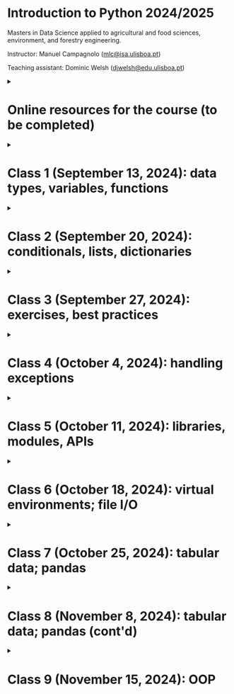 # Introduction to Python 2024/2025

Masters in Data Science applied to agricultural and food sciences, environment, and forestry engineering.

Instructor: Manuel Campagnolo (mlc@isa.ulisboa.pt)

Teaching assistant: Dominic Welsh (djwelsh@edu.ulisboa.pt)

<details markdown="block">
<summary> 
 
# Online resources for the course (to be completed)

</summary>
 
* **Required:** [CS50’s Introduction to Programming with Python](https://cs50.harvard.edu/python/2022): lectures (videos and notes), problems sets, shorts; The platform allows you to test your code at the [CS50 codespace](https://cs50.dev/) for the proposed problems (you need to have your own GitHub account to access the codespace).
* Python Programming course at [PP.fi](https://programming-23.mooc.fi/): same features as CS50 but to test your solutions to problems you are required to pass previous tests 
* [Learn Python](https://v2.scrimba.com/learn-python-c03): lectures (videos) and interactive examples and exercises 
* [Introduction to Python (VScode)](https://vscodeedu.com/courses/intro-to-python): interactive lectures and exercises 
* Basic concepts and features of the Python language and system: [The Python Tutorial at python.org](https://docs.python.org/3/tutorial/index.html).
* Fenix webpage for the course (https://fenix.isa.ulisboa.pt/courses/intpy-283463546571610)
* Moodle (https://elearning.ulisboa.pt/course/view.php?id=9100)

<details markdown="block">
  
<summary> 
 
#### Comparison of CS50P and PP.fi

</summary>

| CS50P     | Contents |  PP.fi | Contents |
| ----------- | ----------- |----------- | ----------- |
| Lecture 0    | Creating Code with Python; Functions; Bugs; Strings and Parameters; Formatting Strings; More on Strings; Integers or int; Readability Wins; Float Basics; More on Floats; Def; Returning Values    | Part 1 |   Intro; I/O; More about variables; Arithmetic operations; Conditional statements |
| Lecture 1    | Conditionals, if Statements, Control FlowModulo; Creating Our Own Parity Function; Pythonic; match | Part 2  |  Programming terminology; More conditionals; Combining conditions; Simple loops |
| Lecture 2    | Loops; While Loops; For Loops; Improving with User Input; More About Lists; Length; Dictionaries, More on code modularity  |  Part 3 |  Loops with conditions; Working with strings; More loops; Defining functions |
|  |   | Part 4 |    The Visual Studio Code editor, Python interpreter and built-in debugging tool; More functions; Lists; Definite iteration; Print statement formatting; More strings and lists |
|   |   | Part 5 |  More lists; References; Dictionary; Tuple |
| Lecture 3 | Exceptions, Runtime Errors, try, else, Creating a Function to Get an Integer, pass | Part 6  |  Reading files; Writing files; Handling errors; Local and global variables |
| Lecture 4 |  Libraries, Random, Statistics, Command-Line Arguments, slice, Packages, APIs, Making Your Own Libraries|  Part 7 | Modules; Randomness; Times and dates; Data processing; Creating your own modules; More Python features  |
| Lecture 5 | Unit Tests; assert; pytest; Testing Strings; Organizing Tests into Folders | | |
| Lecture 6| File I/O; open; with; CSV; Binary Files and PIL | | |
| Lecture 7 | Regular Expressions; Case Sensitivity; Cleaning Up User Input; Extracting User Input |||
| Lecture 8 | Object-Oriented Programming; Classes; raise; Decorators;  Class Methods; Static Methods; Inheritance; Inheritance and Exceptions; Operator Overloading| Part 8 | Objects and methods; Classes and objects; Defining classes; Defining methods; More examples of classes |
| | | Part 9 | Objects and references; Objects as attributes; Encapsulation; Scope of methods; Class attributes; More examples with classes |
| | | Part 10 | Class hierarchies; Access modifiers; Object oriented programming techniques; Developing a larger application |
| Lecture 9 | set; Global Variables; Constants; Type Hints; Docstrings; argparse; Unpacking; args and kwargs; map; List Comprehensions; filter; Dictionary Comprehensions; enumerate; Generators and Iterators | Part 11 |  List comprehensions; More comprehensions; Recursion; More recursion examples |
| | | Part 12 | Functions as arguments; Generators; Functional programming; Regular expressions|

</details>
</details>

<details markdown="block">
<summary> 
 
# Class 1 (September 13, 2024): data types, variables, functions

</summary>
 
1. Install Python and VS code: https://code.visualstudio.com/docs/python/python-tutorial. Alternatively, you can code in the CS50 cloud environment (VScode). Two steps: 1. log in into your github account; 2. access your code space at https://cs50.dev/. This environment allows you to test automatically your scripts for the CS50 problem sets.
2. Some useful keyworks for the command line interface (CLI) in terminal: 
 * `code filename.py` to create a new file 
 * `ls` to list files in folder
 * `cp filename newfilename` to copy a file, e.g. `cp ..\hello.py  farewell.py` (`..` represents parent folder)
 * `mv filename newfilename` to rename or move file, e.g. `my farewell.py goodbye.py` or `mv farewell.py ..` (move one folder up)
 * `rm filename` to delete (remove) file
 * `mkdir foldername` to create new folder
 * `cd foldername` change directory, e.g. `cd ..` 
 * `rmdir foldername` to delete folder
 * `clear` to clear terminal window
3. The REPL (interactive Read -Eval-Print-Loop) environment: see https://realpython.com/interacting-with-python/
4. All values in Python have a **type**. The five basic types are: integer, float, string, Boolean, and None.
   * strings (`str`), variables, print (a function), parameters (e.g. `end=`), input, comments, formatted strings (`f"..."`), `.strip()`, `.title` (methods)
   * integers (`int`), operations for integers, casting (e.g. `str`to `int`)
   * floating point values (`float`), round, format floats (e.g. `f"{z:.2f}`)
   * `True`, `False`, `and`, `or`, `not`
5. Functions, `def`, `return`
6. Suggested problems: [CS50 Problem set 0](https://cs50.harvard.edu/python/2022/psets/0/)
</details>

<details markdown="block">
 
<summary> 

# Class 2 (September 20, 2024): conditionals, lists, dictionaries

</summary>

1. Conditionals:
  - `if`, `elif`, `else`:
    ```
     if score >= 70:
         print("Grade: C to A")
     elif score >= 60:
         print("Grade: D")
     else:
         print("Grade: F")
     ```
  - `match`:
    ```
    match species:
        case 'versicolor':
            label=0
        case 'virginica'
            label=1
        case _:
            label=2
    ```
4. Pythonic coding: `def main()`, define other functions, call `main()`. The code must be modular.
5. While loops, for loops, `break`, `break` and `return`
6. Data type *list* `[]`: methods `append`, `extend`
7. Data type *dictionary* `{}`, `items()`, keys `.key()` and values `.values()`
   ```
   knights = {'gallahad': 'the pure', 'robin': 'the brave'}
   for k, v in knights.items():
       print(k, v)
   if 'gallahad' in knights:
       print('Go Gallahad')
   ```
9. Suggested problems: [CS50 Problem set 1 and 2](https://cs50.harvard.edu/python/2022/psets/). See the assignment on Moodle: problems [File extensions](https://cs50.harvard.edu/python/2022/psets/1/extensions/), [Coke machine](https://cs50.harvard.edu/python/2022/psets/2/coke/), [Plates](https://cs50.harvard.edu/python/2022/psets/2/plates/)

</details>

<details markdown="block">
 
<summary> 

# Class 3 (September 27, 2024): exercises, best practices

</summary>

Exercises from [CS50 Problem set 0, 1 and 2](https://cs50.harvard.edu/python/2022/psets/).

</details>

<details markdown="block">
<summary> 

# Class 4 (October 4, 2024): handling exceptions

</summary>

Handling exceptions in Python: raising and catching exceptions. 

1. Example from (https://cs50.harvard.edu/python/2022/shorts/handling_exceptions/). Exercise: adapt the proposed code to be more modular, where the main function is something like the one below:

```
def main():
    spacecraft = input("Enter a spacecraft: ")
    au=get_au(spacecraft)
    m = convert(au)
    print(f"{m} m")
```

2. Exercises from [CS50 Problem set 3](https://cs50.harvard.edu/python/2022/psets/3/).

For the *fuel gauge* problem (https://cs50.harvard.edu/python/2022/psets/3/fuel/), try to organize your code as follows. As suggested in *hints*, you should catch `ValueError` and  `ZeroDivisionError` exceptions in your code. In the code below, the user is being asked for correct values for `x,y` until they satisfy the requirements: `x,y` must be inputted as a string `x/y`, `x` has to be less or equal to `y`, and `y` cannot be zero. The function `get_string_of_integers_X_less_than_Y` in the code below should take care of that.

```
def main():
    # asks user for input until the input is as expected
    x,y=get_string_of_integers_X_less_than_Y()
    # compute percentage from two integers
    p=compute_percentage(x,y)
    # print output 
    print_gauge(p)
```

3. A few examples of code that can be helpful to solve problems in problem set 3:

Example of basic use of `try-except` to catch a `ValueError`:
```
try:
    x = int(input("What's x?"))
except ValueError:
    print("x is not an integer")
else:
    print(f"x is {x}")
```

Function for requesting an integer from the user until no exceptions are caught:
```
def get_int():
    while True:
        try:
            x = int(input("What's x?"))
        except ValueError:
            print("x is not an integer")
        else:
            break
    return x
```

We may want to exit the execution of our script if some exception is caught. This can be done with `sys.exit()`, which can also be used to print a message.
```
import sys # import module
try:
    x = int(input("What's x?"))
except ValueError:
    sys.exit("x is not an integer")
```

Example of code that catches `CRTL-C` or `CRTL-D`:

```
while True:
    try:
        x=int(input())
    except ValueError:
        print('x is not integer')
    except KeyboardInterrupt: #CTRL-C
        print('\n KeyboardInterrupt')
        break
    except EOFError: # CTRL-D
        print('\n EOFError')
        break
    else:
        print(x)
```

For a list of Python Built-in Exceptions, you can explore (https://www.w3schools.com/python/python_ref_exceptions.asp)
</details>

<details markdown="block">
<summary> 

# Class 5 (October 11, 2024): libraries, modules, APIs

</summary>

1. (modules) You can store your own functions in modules (which are just python scripts) and `import` then into your main code. Let's imagine you created a file named `mymodule.py` in a given folder. In your main script, you can import the file if the folder belongs to list of folders the Python interpreter will look for. You can check that by running the following lines of codes in the Python interpreter:
```
>>>import sys
>>>sys.path
```
If the folder where `mymodule.py` was created does not belong to that list, you can add it with `sys.path.append` which allows you to import your module. To that end, you can include the followings lines to your main script:
```
import sys
sys.path.append(r'path-to-folder') # folder where mymodule is
import mymodule
```
where `path-to-folder` is the path that you can easily copy in your IDE. 

If your module includes a function named, say,  `get_integer`, you can then use the function in your main script either by calling `mymodule.get_integer()` or you can instead load the function with `from mymodule import get_integer` and then just call it with `get_integer()` in the main script as in the following script.
```
import sys
sys.path.append(r'/workspaces/8834091/modules') # where file mymodule.py is
from mymodule import get_integer
def main():
    x=get_integer()
    print(x)
main()
```
Contents of `mymodule.py`: 
```
import sys
def get_integer() -> int:
    while True:
        try:
            return(int(input('type a number:  ')))
        except ValueError:
            print('not an integer number: try again')
        except KeyboardInterrupt: #CTRL-C
            print('\n If you want to exit type CTRL-D')
        except EOFError: # CTRL-D
            sys.exit('\n exit as requested')
```

Often, you import a module that is available at (https://pypi.org/project/pip/). Say you want to load the module `random` which provides a series of functions for sampling, shuffling, and extracting random numbers from a variety of probability distributions. If the module is not already available, you can typically load it in your terminal with 
```
$pip install random
```
and then import it on your main script with `import random`. If you want to know which is the folder where the module is located, you can get that information with `random.__file__`.

2. (`sys.argv`) Previously, we used module `sys`, in particular functions  `sys.exit()` and  `sys.path`. Another useful function is `sys.argv`,  that allows you to have access to what the user typed in at the command line `$` as in 
```
import sys
print(len(sys.argv)) # returns the number of words in the command line after $python
print(sys.argv[1]) # returns the 2nd word, i.e., the first word after $python myscript.py
```

For instance, the following script named `sum.py` prints the sum of two numbers that were specified in the command line with `$python sum.py 1.2 4.3`:
```
import sys
try:
    x,y = float(sys.argv[1]), float(sys.argv[2])
    print('the sum is',x+y)
except IndexError:
    print('missing argument')
except ValueError:
    print('The arguments are not numbers')
```
3. (APIs) *application program interfaces* allow you to communicate with a remote server. For instance,  `requests` is a package that allows your program to behave as a web browser would.  Consider the following script `myrequest.py` that allows you to explore the *itunes* database (https://performance-partners.apple.com/search-api):
```
import requests
import sys
try:
    response = requests.get("https://itunes.apple.com/search?entity=song&limit=1&term=" + sys.argv[1])
    print(response.json())
except IndexError:
    sys.exit('Missing argument')
except requests.RequestException:
   sys.exit('Request failed')
```
You can easily adapt that code to access a different database. For instance if you want to explore the GBIF database (https://data-blog.gbif.org/post/gbif-api-beginners-guide/), you can just replace the main line of code in `myrequest.py` with
```
response=requests.get('https://api.gbif.org/v1/species/match?name='+ sys.argv[1])
```
and execute it with, say,  `$python myrequest.py Tracheophyta` in the terminal.

There are many ways of running an API in Python. The following example shows how you can access satellite imagery through the *Google Earth Engine* API and compute the mean land surface temperature at some location from the MODIS11 product. To be able to use the API, you need to have a Google account, and an earth engine project associated to it.
```
# pip install earthengine-api
import ee
# Trigger the authentication flow.
ee.Authenticate()
# Initialize the library.
ee.Initialize(project='project-name') # e.g. 'ee-my-mlc-math-isa-utl'
# Import the MODIS land surface temperature collection.
lst = ee.ImageCollection('MODIS/006/MOD11A1')
# Selection of appropriate bands and dates for LST.
lst = lst.select('LST_Day_1km', 'QC_Day').filterDate('2020-01-01', '2024-01-01')
# Define the urban location of interest as a point near Lyon, France.
u_lon = 4.8148
u_lat = 45.7758
u_poi = ee.Geometry.Point(u_lon, u_lat)
scale = 1000  # scale in meters
# Calculate and print the mean value of the LST collection at the point.
lst_urban_point = lst.mean().sample(u_poi, scale).first().get('LST_Day_1km').getInfo()
print('Average daytime LST at urban point:', round(lst_urban_point*0.02 -273.15, 2), '°C')
```

4. Solve problems from CS50P [Problem_set_4](https://cs50.harvard.edu/python/2022/psets/4/). In particular, for problem *Bitcoin price index* organize your code so the main function is the following:

```
def main():
    x=read_command_line_input()
    price=get_bitcoin_price()
    print(f"${x*price:,.4f}")
```
</details>

<details markdown="block">
<summary> 

# Class 6 (October 18, 2024): virtual environments; file I/O

</summary>

1. Virtual environments in Python: a virtual environment (https://docs.python.org/3/library/venv.html) is:
   - Used to contain a specific Python interpreter and software libraries and binaries which are needed to support a project (library or application). These are by default isolated from software in other virtual environments and Python interpreters and libraries installed in the operating system.
    - Contained in a directory, conventionally named `.venv` or `venv` in the project directory, or under a container directory for lots of virtual environments.
    - Not checked into source control systems such as Git.
    - Considered as disposable – it should be simple to delete and recreate it from scratch. You don’t place any project code in the environment.
    - Not considered as movable or copyable – you just recreate the same environment in the target location.

The following commands work in the  [CS50 codespace](https://cs50.dev/) that runs Linux (check with `$cat /etc/os-release` in the terminal). Some need to be slightly adapted for Windows.

Firstly, let's check what are the available packages and their versions in the base environment, and also let's get extra information about the package `requests` (e.g. dependencies):

```
$ pip list 
$ pip show requests
```

Next, let's create a virtual environment. One can first create (with `mkdir`) a folder called, say, `my_venvs` so all the virtual environments are created in that folder. Then, the virtual environment `myvenv` can be created with:
```
my_venvs/ $ python3 -m venv myvenv # creates environment called myvenv with Python 3
```
In case one needs to delete the virtual environment, one just needs to delete the folder. This can be done with `$ sudo rm -rf myvenv` in the terminal (Linux). After the virtual environment has been created, one needs to activate it. In Linux, this is done by executing `activate` which lies in the `bin` folder of the virtual environment:

```
my_venvs/ $ source myvenv/bin/activate # note that activate needs to be sourced
```
As a result, the prompt shows `(myvenv) my_venvs/ $` which indicates that `myvenv` is now activated. One can check the Python version witj `$python -V`. To de-activate a virtual environment, the command is `$ deactivate`. With the environment activated, let's try to install a few packages, specifying the versions. For instance, install the following packages.

```
(myvenv) my_venvs/ $ pip install random11==0.0.1
(myvenv) my_venvs/ $ pip install geopy==1.23.0
(myvenv) my_venvs/ $ pip install requests==2.25.0
```
Some of this packages depend on additional packages that are installed automatically. To list all instaled packages within the environment `myvenv` one can execute  `(myvenv) $ pip list` as before. Compare the version of `requests` in `myvenv` with the version returned initially in the base environment: this one is 2.25.0 while the one in the base environment is more recent. One can also check where `requests` is installed in `myvenv` with the command  `(myvenv) $ pip show requests`. 

Check the system path (where Python will look for installed packages)  by executing `print(sys.path)`: one can do this from the terminal with the command
```
(myvenv) my_venvs/ $ python -c 'import sys; print(sys.path)'
```
Notice that the folder in `myvenv` where the virtual environment packages are installed is listed, but the folders where base packages are stored is not. Since a virtual environment is not movable, one needs to collect the information about the installed packages in a file in case one intends to share the environment (e.g. in GitHub). Towards that end, one needs to create a file typically called `requirements.txt` with the packages names and versions, that can be used to create a clone of the environment on another machine. This is done, still within `myvenv` (i.e. with `myvenv` activated) with the following command:
```
(myvenv) my_venvs/ $ pip freeze > requirements.txt  
```
Note that the file `requirements.txt` is created in the folder that contains `myvenv` and not within `myvenv` itself: this makes sense, since one does not want to store scripts or data within `myvenv` but just packages and the Python version.  Since `requirements.txt` is now available, one can create a copy of `myvenv` called, say, `myvenv2`. Firstly, one needs to de-activate `myvenv`. Then, the commands to be executed in the terminal are:
```
my_venvs/ $ python3 - m venv myvenv2 # create new virtual environment with the Python 3 interpreter called myvenv2
my_venvs/ $ source myvenv2/bin/activate # activate myvenv2
(myvenv2) my_venvs/ $ pip install -r requirements.txt # install packages and versions listed in requirements.txt
```

Exercise: go back to `myvenv`, add package (say, `emoji==0.1.0`), re-build `requirements.txt`, and create new environment `myvenv3` and install the  set of packages listed in the new `requirements.txt`.

2. File I/O

As discussed in (https://cs50.harvard.edu/python/2022/notes/6/) `open` is a functionality built into Python that allows you to open a file and utilize it in your program. The open function allows you to open a file such that you can read from it or write to it. The most basic way to use `open` allow us to enable file I/O with respect to a given file. In the example below, `w` is the argument value that indicates that the file is open in writing mode. The instruction `file.write(...)` will entirely rewrite the file, deleting the previous contents.
```
name='Bob'
file = open("names.txt", "w")
file.write(name)
file.close()
```
As an alternative, if the goal is to add new contents to the file, which is appended to the existent content, then `w` should be replaced by `a` (append). Each call to `file.write(name)` will then add the value of `name` to the end of `file`. 

Instead of explicitly opening and closing a file, it's simpler to use the so-called *context manager* in Python, using the keyword `with`, which automatically closes the file:
```
with open("names.txt", "w") as f:
  f.write(name)
```
If one wishes to read from a file, then the file has to be opened in reading mode as in the following example. The method `readlines` reads all lines of the file, and stores them in a list, where each element of the list is the contents of the corresponding line.
```
with open("names.txt", "r") as f:
  L=f.readlines(name)
```
However, it is possible to read one line at the time:
```
with open('myfile.txt','r') as f:
    N=0
    for line in f:
        N+=1
print('number of lines', N)
```
Aa an alternative, this can be done with method `readline`. This can be included in a loop to read the whole file. Notice that when the end of the file is reached, `readline` returns the empty string, and this can be easily tested with a condition.

Reading a file in Python gives the flexibility of visiting any position in the file. The initial position is 0 by default but can be instantiated with `f.seek(n)`. Then,  `f.read(10)` for instance reads *n* characters from that initial position. Method `f.tell()` returns the current position in the file. 

A file can be of type *text* (human-readable) or *binary*. Binary files like images for instance are read with `with open('myfile.txt','rb') as f`. 

Exercise: Consider the file downloaded from INE (the Portuguese Institute of Statistics) about causes of fires by geographical location [rural_fires.csv](rural_fires.csv). The source is INE: "Rural fires (No.) by Geographic localization (NUTS - 2013) and Cause of fire; Annual" for 2023. Write a script to read the file and exclude the lines which are not formated as a table (header lines). The formatted lines should be written into a new file, say (`table_rural_fires.csv`). 
```
with open('rural_fires.csv','rb') as f:
    with open('table_rural_fires.csv',"w") as fw:
         for line in f:
              if line[0] in ['1','2','3']: # or smth like line.startswith('1'):
                 fw.write(line)
```
Since the file contains non ASCII characters, one might want to try to decode those characters correctly. Note that Python provides methods `encode` and `decode` as in the example below.
```
str_original = 'ção'
bytes_encoded = str_original.encode(encoding='utf-8')
print(type(bytes_encoded))
str_decoded = bytes_encoded.decode()
print(type(str_decoded))
print('Encoded bytes =', bytes_encoded)
print('Decoded String =', str_decoded)
print('str_original equals str_decoded =', str_original == str_decoded)
```


</details>

<details markdown="block">
<summary> 

# Class 7 (October 25, 2024): tabular data; pandas

</summary>

### Create a Pandas DataFrame from scratch

Pandas dataframes have an intrinsic tabular structure represented by rows and columns where each row and column has a unique *label* (name) and *position* number  inside the dataframe. The row labels, called dataframe index, can be integer numbers or string values, the column labels, called column names, are usually strings. Use the following script to create a dataframe with random values. Notice the terminology for rows (`index`) and columns (`columns`). 
```
import pandas as pd
import numpy as np
df = pd.DataFrame(np.random.randn(6, 4), index=list('abcdef'), columns=list('ABCD'))
print(df)
```
Exercices: 

1. print the column names of `df` with `.columns`.
2. Create a `Series` that corresponds to column `A` with `['A']`
3. Create a new dataframe that corresponds to columns `A` and `C` with `[['A','C']]`. 

Notice that `.columns` returns a `pd.Index` object. This is to provide extra functionality and performance compared to lists. To extract a list of names, one can use  `.columns.tolist()` or `.columns.values`. 

### Reading a csv file, selecting columns by name, selecting rows by condition

Consider the dataset that described 517 fires from the Montesinho natural park in Portugal. For each incident weekday, month, coordinates, and the burnt area are recorded, as well as several meteorological data such as rain, temperature, humidity, and wind (https://www.kaggle.com/datasets/vikasukani/forest-firearea-datasets). For reference, a copy of the file is available [forestfires.csv](forestfires.csv). The variables are:

- X - x-axis spatial coordinate within the Montesinho park map: 1 to 9
- Y - y-axis spatial coordinate within the Montesinho park map: 2 to 9
- month - month of the year: "Jan" to "dec"
- day - day of the week: "mon" to "sun"
- FFMC - FFMC index from the FWI system: 18.7 to 96.20
- DMC - DMC index from the FWI system: 1.1 to 291.3
- DC - DC index from the FWI system: 7.9 to 860.6
- ISI - ISI index from the FWI system: 0.0 to 56.10
- temp - the temperature in Celsius degrees: 2.2 to 33.30
- RH - relative humidity in %: 15.0 to 100
- wind - wind speed in km/h: 0.40 to 9.40
- rain - outside rain in mm/m2 : 0.0 to 6.4
- area - the burned area of the forest (in ha): 0.00 to 1090.84

The goal is to download the file and use package `Pandas` to explore it and solve the following tasks.

1. Read the file with `pd.read_csv` into a new object `fires`, and show the first 10 rows with `fires.head(10)`.
2. Create list of column names and determine column data types with attribute `.dtypes`.
3. Print a summary of the dataframe with `.info()`.
4. Create a `Series` with the temperature values for all 517 fires.
5. Create a `DataFrame` just with columns `month` and `day`.
6. Select fires for which the temperature is higher than 25 Celsius, and between 20 and 25 Celsius; note that each condition needs to be surrounded  by `(...)` and can be connected with `&` or `|` or negated with `~`.
7. Select fires that occured on weekends; use the conditional function `.isin()`
8. Check if there are no `Null` values in the dataframe with `.notna()`. You can sum along columns with `.sum()`.

### Select rows and columns with loc (label-based indexing) and iloc (positional indexing)

These are operators to select rows and columns from a dataframe. `loc` selects rows and columns using the row and column *names*. `iloc` uses the *positions* in the table. Notice that new values can be assigned to selections defined with `loc`and `iloc`.

1. Interpret the result of `fires.iloc[0:3,2:4]`
2. Use `loc` and `is.in()` to select fires from August and September and just FWI based variables values for those fires.
3. Use `iloc` to select the first 20 fires and just the FWI based variables values

### Combining positional and label-based indexing

There are several possibilities to combine positional and label-based indexing:

1. (with `iloc`) Using `df.columns.get_loc()` which converts the name of one column into its position. Then `iloc` can be used to perform the selection. For multiple columns determined by a list of column names, one can use instead `df.columns.get_indexer()`. Example: Use `iloc` to select the first 20 fires and just the FWI based variables values, using the names rather than the positions of those variables. Solution: `FWI_positions=fires.columns.get_indexer(['FFMC','DMC','DC','ISI'])` and `
fires.iloc[0:20,FWI_positions]`
2. (with `loc`) Using `df.index[]` to extract the index names. Then, `loc` can be used to perform the selection. Solution: `fires.loc[fires.index[0:20], ['FFMC', 'DMC', 'DC', 'ISI']]`.

### Exporting to file

Exporting is done with operations named `.to_...` as listed in (https://pandas.pydata.org/docs/user_guide/io.html)

1. Export your file as an Excel spreadsheet with  `.to_excel("filename.xlsx", sheetname="fires", index=False)`
2. Read an Excel spreadsheet with: `pd.read_excel("filename.xlsx", sheetname="fires", index=False)`

### Use generative AI to help with the following tasks
1. Create a dataframe from a dictionary: for instance create a dictionary where keys are `jan`, `feb`, `mar`, for all 12 months, and the values are `January`, `February`, `, March` and so on.
```
months=['January', 'February', 'March', 'April', 'May', 'June', 'July', 'August', 'September', 'October', 'November', 'December']
dict_months={M[0:3].lower(): M for M in months} # create dictionary by dict comprehension
df=pd.DataFrame.from_dict(dict_months, orient='index') # create data frame form dictionary
```
2. Merge with new dataframe to get a new variable that contains the full name of the month. See (https://pandas.pydata.org/docs/user_guide/merging.html)

</details>

<details markdown="block">
<summary> 

# Class 8 (November 8, 2024): tabular data; pandas (cont'd)

</summary>

Create a jupyter notebook for this class. If you're using your CS50 codespace, create a file with `code mynotebook.ipynb` and follow the suggestions for jupyter notebooks in your codespace session.

### Use generative AI to help with the following tasks

Reduce the fires dataframe with `group_by` to get just one row per month, and average temperature, average RH, and number of fires per month. See (https://pandas.pydata.org/docs/user_guide/groupby.html)

</details>

<details markdown="block">
<summary> 

# Class 9 (November 15, 2024): OOP

</summary>

Suppose that one wants write a script in python usung classes to monitor plants at a nursery. Initially plants grow from seeds in trays and one wants to keep track of the number of trays and plants per tray. All plants in a tray are from the same species. Then, at some point, small plants are transferred to individual pots (one plant per pot). At the end, pots are sold. One wants to track the number of plants of each species that are in the nursery.

For this type of problem, one wants to mimic entities of the real world (plants, trays, pots, and the nursery) as objects in  Python code. Object-oriented programming is an intuitive form of doing so.

Creating a class the standard way, with the `__init__` method:
```
class Plant:
    def __init__(self, species):
        self.species = species
```
or creating with the `@dataclass` decorator, see (https://docs.python.org/3/library/dataclasses.html):
```
from dataclasses import dataclass

@dataclass
class Plant:
    species: str
```
A class can have methods, which are functions defined for objects of the class. In the example below, `Tray` is a class with methods `remove_plants` (with one argument which is the number of plants to remove from the tray and place in pots) 
```
@dataclass
class Tray:
    species: str
    number_of_plants: int
    def remove_plants(self, number): # self refers to the object of the class
        number=min(number,self.number_of_plants) #cannot remove more than available
        self.number_of_plants -= number
        return [Plant(self.species) for _ in range(number)]
    def is_empty(self): # returns True of False
        return self.number_of_plants == 0
```


### Use generative AI to help with the following tasks
1. Create a script for the problem. Which classes does your script create? Which methods are available for each class?
2. Verify if the script removes trays that are empty from the inventory, and update it to do that
3. Adapt your code
4. Redifine classes created the standard way (with `__init__`) by classes defined with the `@dataclass` decorator (available since Python 3.7). What has changed on your code?

</details>
<!---

I want to write a script in python sung classes to monitor plants at a nursery. Initially plants grow from seeds in trays and I want to keep track of the number of trays and plants per tray. All plants in a tray are from the same species. Then, at some point, small plants are transferred to individual pots (one plant per pot) . At the end, pots are sold. I want to track the number of plants of each species that are in the nursery.

#####################################################################################  last year and suggestions for this year
Assignments:
1. Functions, variables, conditionals, loops
[File extensions](https://cs50.harvard.edu/python/2022/psets/1/extensions/)
[Coke machine](https://cs50.harvard.edu/python/2022/psets/2/coke/)
[Nutrition facts](https://cs50.harvard.edu/python/2022/psets/2/nutrition/): dictionaries; loop

2. Exceptions, Libraries (e.g. random), venv?
[Little professor](https://cs50.harvard.edu/python/2022/psets/4/professor/)
[Bitcoin Price Index](https://cs50.harvard.edu/python/2022/psets/4/bitcoin/): api

3. OOP
[Seasons of Love](https://cs50.harvard.edu/python/2022/psets/8/seasons): datetime
[Cookie Jar](https://cs50.harvard.edu/python/2022/psets/8/jar/)

4. numpy and pandas, etc (file I/O; regex?; 


## Class contents:

<details markdown="block">
<summary> Class 1 (September 15, 2023): Install Python and VSCode; first examples; strings</summary>
 
1. [CS50P](https://cs50.harvard.edu/python/2022/weeks/0/), Section on "Functions, Variables"
   * **Do before next class.** [Visual Code for CS50P](https://cs50.harvard.edu/python/2022/shorts/visual_studio_code_for_cs50/)
    
2. Some useful keyworks for the command line interface in terminal:
* `code filename.py` to create a new file 
* `ls` to list files in folder
* `cp filename newfilename` to copy a file, e.g. `cp ..\hello.py  farewell.py` (`..` represents parent folder)
* `mv filename newfilename` to rename or move file, e.g. `my farewell.py goodbye.py` or `mv farewell.py ..` (move one folder up)
* `rm filename` to delete (remove) file
* `mkdir foldername` to create new folder
* `cd foldername` change directory, e.g. `cd ..` 
* `rmdir foldername` to delete folder
* `clear` to clear terminal window

3. [CS50P](https://cs50.harvard.edu/python/2022/weeks/0/), Section on "Functions, Variables"
   * Notes: [Lecture 0](https://cs50.harvard.edu/python/2022/notes/0/)
    Creating Code with Python; 
    Functions; 
    Bugs; 
    Improving Your First Python Program:
        Variables,
        Comments,
        Pseudocode;
    Further Improving Your First Python Program;
    Strings and Parameters; 
        A small problem with quotation marks;
    Formatting Strings;
    More on Strings.

   
   * **Do before next class.** Video on [CS50 Video Player](https://video.cs50.io/JP7ITIXGpHk) or [YouTube](https://youtu.be/JP7ITIXGpHk): follow video and recreate exercises on VS Code up to 59' approximately (up to the section on integers 'int').

</details>

<details markdown="block">

 <summary> Class 2 (September 22, 2023): Floats; Conditionals; ...</summary>

1. Questionnaire Q0 (test) on the topics of the previous class;
2. Work on [Problem set 0](https://cs50.harvard.edu/python/2022/psets/0/): "indoor voice", "playback speed", and "making faces". For this last one, check [the emoji chart](https://unicode.org/emoji/charts/full-emoji-list.html) and follow the instructions: Every emoji has a unique Unicode assigned to it. When using Unicode with Python, replace "+" with "000" from the Unicode. And then prefix the Unicode with "\\". For example, "U+1F605" will be used as "\U0001F605". But there are alternative ways to encode emojis in your Python code: check [this link](https://www.makeuseof.com/how-to-include-emojis-in-your-python-code/)
4. **Do before next class.** Complete [Lecture 0](https://cs50.harvard.edu/python/2022/notes/0/) and video [CS50 Video Player](https://video.cs50.io/JP7ITIXGpHk) until the end, on the following topics: Integers or int; Readability Wins; Float Basics; More on Floats; Def; Returning Values
5. **Do before next class.** Study [Lecture 1](https://cs50.harvard.edu/python/2022/notes/1/) up to "Modulo" and watch video  [CS50 Video Player: Lecture 1](https://video.cs50.io/_b6NgY_pMdw) up to approximately 34' on the topics: Conditionals, if Statements, Control Flow, or, and.

**All topics to prepare before next class**: *Integers or int; Readability Wins; Float Basics; More on Floats; Def; Returning Values; Conditionals, if Statements, Control Flow, or, and, How to organize a program with `main()` and auxiliary functions.*

</details>

<details markdown="block">

 <summary> Class 3 (September 29, 2023): Loops; Lists; ...</summary>


1. Questionnaire Q1 on the topics of the homework;
2. Work on [Problem set 0](https://cs50.harvard.edu/python/2022/psets/0/): Einstein. Work on [Problem set 1](https://cs50.harvard.edu/python/2022/psets/1/): The Hitchhiker’s Guide to the Galaxy's Deep Thought, Home Federal Savings Bank, File Extensions.
5. **Do before next class.** Study the remainder of [Lecture 1](https://cs50.harvard.edu/python/2022/notes/1/) starting at "Modulo" and watch video  [CS50 Video Player: Lecture 1](https://video.cs50.io/_b6NgY_pMdw) after 34'.
6. **Do before next class.** Study [Lecture 2](https://cs50.harvard.edu/python/2022/notes/2/) up to "More about lists" and "Length" and watch video  [CS50 Video Player: Lecture 2](https://video.cs50.io/-7xg8pGcP6w) up to approximately 45'.
7. **Do before next class.** Try solving problems from [Problem Set 2](https://cs50.harvard.edu/python/2022/psets/2/): Camel; Coke Machine; Just setting up my twttr

**Topics to prepare before next class**: *Modulo; Creating Our Own Parity Function; Pythonic; match, Loops; While Loops; For Loops; Improving with User Input; More About Lists; Length*



</details>

<details markdown="block">

 <summary> Class 4 (October 6, 2023): Dictionaries; Functions; ...</summary>

1. Questionnaire Q2 on the topics of the homework;
2. Work on problems from [Problem Set 2](https://cs50.harvard.edu/python/2022/psets/2/): Camel; Coke Machine; Just setting up my twttr (P1: submit in Fenix one of those problems to be indicated in class)
6. **Do before next class.** Study remainder of [Lecture 2](https://cs50.harvard.edu/python/2022/notes/2/)  watch video  [CS50 Video Player: Lecture 2](https://video.cs50.io/-7xg8pGcP6w) starting at Dictionaries (~45').
7. **Do before next class.** [Lecture 3](https://cs50.harvard.edu/python/2022/notes/3/) and video [CS50 Video Player: Lecture 3](https://video.cs50.io/LW7g1169v7w)
8. **Do before next class.** Try solving problems from [Problem Set 3](https://cs50.harvard.edu/python/2022/psets/3/). Note: for the "Taqueria" problem: EOFError is the error raised by "CRTL-D" in Mac and "CTRL-Z" in Windows.
   
**Topics to prepare before next class**: *Dictionaries, More on code modularity (Mario example), Exceptions, Runtime Errors, try, else, Creating a Function to Get an Integer, pass*


</details>

<details markdown="block">

 <summary> Class 5 (October 13, 2023):  Libraries; … </summary>


1. Questionnaire Q3 on the topics of the homework 
2. Work on problems from [Problem Set 3](https://cs50.harvard.edu/python/2022/psets/3/).
7. **Do before next class.** [Lecture 4](https://cs50.harvard.edu/python/2022/notes/4/) and video [CS50 Video Player: Lecture 4](https://video.cs50.io/MztLZWibctI)
8. **Do before next class.** Try solving problems from [Problem Set 4](https://cs50.harvard.edu/python/2022/psets/4/). Try problem "Guessing Game" (not hard) and "Little Professor" (group assignment). For the group assigment, the goal is to fill the missing code in [professor_incomplete.py](https://github.com/isa-ulisboa/greends-ipython/blob/main/assignments/professor_incomplete.py). The completed code should pass the correctness test in [https://cs50.dev/](https://cs50.dev/).
   
**Topics to prepare before next class**: *Libraries, Random, Statistics, Command-Line Arguments, slice, Packages, APIs, Making Your Own Libraries*



</details>

<details markdown="block">

 <summary>Class 6 (October 20, 2023): Organizing and testing code; Unit tests</summary>


1. Questionnaire Q4 on the topics of the homework 
2. Evaluated group assignment ("Little Professor") in class
3. Discussed references in Python with examples from Part 5 of [PP.fi](https://programming-23.mooc.fi/) and made experiments with PythonTutor: [Visualize code](https://pythontutor.com/visualize.html#mode=edit).
4. **Do before next class.** Some groups still have to improve the previous assignment. All groups should solve Problem P3 (also a group assigment):
   - [P3_distances description and file](https://github.com/isa-ulisboa/greends-ipython/tree/main/assignments/P3_distances)
   - Groups members should try to collaborate by syncronizing their work through VSCode and GitHub using the Source Control menu in VSCode:
    * [Working with GitHub in VS Code (VSCode documentation)](https://code.visualstudio.com/docs/sourcecontrol/github)
    * Notes on [how to clone GitHub repository and syncronize it with local folder](https://github.com/isa-ulisboa/greends-ipython/blob/main/github_vscode/Clone_GitHub_repository_and_syncronize_with_local_folder.pdf)
    * Notes on [how to publish a local folder to GitHub](https://github.com/isa-ulisboa/greends-ipython/blob/main/github_vscode/VSCode_local_folder_to_GitHub.pdf)

</details>

<details markdown="block">

 <summary>  Class 7 (October 27, 2023):  File I/O</summary>


1. Questionnaire Q5 on recent topics 
2. Evaluate group assignment P3 ("Distances") in class
3. Unit tests with `pytest`: examples 
4. **Do before next class (November, 11).**
   * [Lecture 5 on Unit tests](https://cs50.harvard.edu/python/2022/notes/5/) and video [CS50 Video Player: Lecture 5](https://video.cs50.io/tIrcxwLqzjQ)
   * Group assignment, which is mostly about creating unit tests for code. Groups members should collaborate through VSCode and GitHub using Source Control menu in VSCode or git command lines. The problem description and the necessary files are available at [P4_haversine](https://github.com/isa-ulisboa/greends-ipython/tree/main/assignments/P4_haversine).
   * [Lecture 6 on File I/O](https://cs50.harvard.edu/python/2022/notes/6/) and video [CS50 Video Player: Lecture 6](https://video.cs50.io/KD-Yoel6EVQ)

</details>

<details markdown="block">

<summary> Class 8 (November 10, 2023): Pandas </summary>

1. Questionnaire Q6 on recent topics. 
2. Evaluate group assignment on Unit Tests in class (P4 "Haversine").
3. Pandas: series and dataframes; I/O; first examples.
4. **Do before next class (November 17).**
   * [Pandas documentation/getting started tutorials](https://pandas.pydata.org/docs/getting_started/intro_tutorials/index.html) up to section "How to combine data from multiple tables".
   * Optional: Check videos on Pandas on [Python Tutorials by Corey Schafer](https://www.youtube.com/playlist?list=PL-osiE80TeTt2d9bfVyTiXJA-UTHn6WwU): from [Python Pandas Tutorial (Part 2): DataFrame and Series Basics - Selecting Rows and Columns](https://www.youtube.com/watch?v=zmdjNSmRXF4&list=PL-osiE80TeTt2d9bfVyTiXJA-UTHn6WwU&index=129) to [Python Pandas Tutorial (Part 6): Add/Remove Rows and Columns From DataFrames](https://www.youtube.com/watch?v=HQ6XO9eT-fc).

</details>

<details markdown="block">

<summary> Class 9 (November 17, 2023): Regular expressions </summary>

1. Questions about Pandas.
2. Questionnaire Q7 on recent topics. 
3. Finish to evaluate group assignment P4 on Unit Tests ("Haverside") in class (remaining groups)
4. Regular expressions (regex)
5. **Do before next class (November 24).**
 * [Lecture 7](https://cs50.harvard.edu/python/2022/notes/7/) and video [CS50 Video Player: Lecture 7](https://video.cs50.io/hy3sd9MOAcc)
 * Solve problems from [Problem Set 7](https://cs50.harvard.edu/python/2022/psets/7/). In particular, you should solve problems "NUMB3RS" and "Regular, um, Expressions", following the instructions (i.e. solve and test your solution).
 * Try [https://regex101.com/](https://regex101.com/) to do experiments and understand better how "regex" works.


</details>

<details markdown="block">

<summary> Class 10 (November 24, 2023): Object-oriented programming </summary>

1. Questions about regular expressions and problems  "NUMB3RS" and "Regular, um, Expressions". Indication on how to submit the assignment.
2. Questionnaire Q8 on recent topics. 
3. Presentation of the **semester project**.
4. Object-oriented programming: see script [mage_v1.py](https://github.com/isa-ulisboa/greends-ipython/blob/main/OOP/mage_v1.py)
5. **Do before next class (December 15).**
 * [Lecture 8](https://cs50.harvard.edu/python/2022/notes/8/) on OOP
 * Video [CS50 Video Player: Lecture 8](https://video.cs50.io/e4fwY9ZsxPw)

</details>

<details markdown="block">

<summary> Class 11 (December 15, 2023): Object-oriented programming; sets, global, unpacking, args and kwargs </summary>

1. Solve [Cookie jar problem ](https://cs50.harvard.edu/python/2022/psets/8/jar/) and submit code in Fenix (P6)
2. Questionnaire Q9 on object-oriented programming; 
4. Presentation of some [additional Python topics](https://cs50.harvard.edu/python/2022/weeks/9/) with examples
5. **Do before next class (December 22).**
 * [Lecture 9](https://cs50.harvard.edu/python/2022/notes/9/); in particular, explore the following topics: sets, global variables, constants, unpacking, args (*) and kwargs (**), map, list comprehensions, filter, dictionary comprehensions.
 * Video [CS50 Video Player: Lecture 9](https://video.cs50.io/6pgodt1mezg)
 * Sugestion: Video [Python Tutorial: Comprehensions - How they work and why you should be using them](https://www.youtube.com/watch?v=3dt4OGnU5sM)
6. Example of use of `*args`and `**kwargs`. Check examples scripts in the [ETC folder](https://github.com/isa-ulisboa/greends-ipython/tree/main/ETC).
   

</details>


<details markdown="block">

<summary> Class 12 (December 22, 2023): Args and kwargs, list comprehension, dictionary comprehension, lambda, map, filter </summary>
 
1. Discussion of assigments P5 (*numb3rs* and *um*)
2. Discussion of guidelines for final project
3. Presentation of some topics from [Lecture 9](https://cs50.harvard.edu/python/2022/notes/9/):  args (*) and kwargs (**), list comprehensions, lambda functions, map, filter, dictionary comprehensions. Check examples scripts in the [ETC folder](https://github.com/isa-ulisboa/greends-ipython/tree/main/ETC).

   Example: distinct possible ways of creating a list with all the cubes of even numbers up to *N*. In the last cases, `map` applies a given function to each element of a list. Likewise, `filter` applies a boolean function to filter elements of a list. Both function can be executed in parallel over the elements of the list since each output is independent of the outputs for the remainder elements of the list.
   * With list comprehension:
     ```
     def cube(x):
         return x*x*x
     L=[cube(x) for x in range(N) if x%2==0]
     ```
   * With `filter` to select even numbers and `map`to compute cubes:
     ```
     def even(x):
         return x%2==0
     numbers=list(range(N))
     even_numbers=list(filter(even, numbers))
     cubes=list(map(cube,even_numbers))
     ```
   * Also with `filter` and `map` but defining implicitly the *cube* and *even* functions with `lambda` instead of `def`: 
     ```
     numbers=list(range(N))
     even_numbers=list(filter(lambda x: x%2==0, numbers))
     cubes=list(map(lambda x: x*x*x,even_numbers))
     ```
   * The most compact way of solving the problem involves `lambda` and list comprehension. In the example below, if one would just write `lambda x: x*x*x` instead pf `(lambda x: x*x*x)(x)` the output list would be a list of lambda functions. 
     ```
     L=[(lambda x: x*x*x)(x) for x in range(N) if x%2==0]
     ``` 
5. Observations about using vectorization to speed-up computations.

   A conditional can be replaced by arithmetic and logical operations. For example, let `L=[x/5 for x in range(-10,10)]` be a list of equally spaced numbers between -2 and 2, and say we want to apply the stepwise linear sigmoid function to the elements of the list. One could define *sigma* as below and then apply it to `L` with `map`.
   ```
   def sigma(x):
       if x>1:
           return 1
       elif x<-1:
           return -1
       else:
           return x
   list(map(sigma,L))
   ```
   However, instead of using the conditional `if` once can define *sigma* in a simpler way with logical and arithmetic operations. 
   ```
   def sigma(x):
       return (x>=1)*1+(-1<x<1)*x+(x<=-1)*-1
   list(map(sigma,L))
   ```
   Note that we don't need to define explicitly *sigma*: it could be encapsulated in a `lambda` function `lambda x: (x>=1)*1+(-1<x<1)*x+(x<=-1)*-1` as the first argument of `map`. One advantage of using arithmetic and logical operations is that computations can then be easily vectorized, which allows to speed them up, since the processing time for a pair of vectors is similar to the processing time for a pair of numbers.

   Similarly to *list comprehension*, Python provides *dictionary comprehension* which allows to create dictionaries. The example below uses `ord`which is a function that returns the *ascii* index of a character, to create a dictionary of vowels, where the key is the vowel in uppercase and the value is the rank of the letter starting at 0 for *a*.
   ```
   {x.upper(): ord(x.lower())-97 for x in 'aeiou'} # returns {'A': 0, 'E': 4, 'I': 8, 'O': 14, 'U': 20}
   ```

   
</details>


## Install Python 3 and Visual Studio Code (VS Code)

<details markdown="block">
  
<summary> Steps to install Python 3 and Visual Studio Code</summary>

[Python in VS Code](https://code.visualstudio.com/docs/python/python-tutorial):
  * Python 3 interpreter; For Windows, download either from python.org or from the Microsoft Store; For macOS install Python using Homebrew; Linux: built-in Python 3 installation
  * VS Code; Download from VS code site
  * VS Code Python extension: A Visual Studio Code extension with rich support for the Python language (for all actively supported versions of the language: >=3.7), including features such as IntelliSense (Pylance), linting, debugging, code navigation, code formatting, refactoring, variable explorer, test explorer, and more!

</details>

## Python documentation and tutorials

### CS50P
The main tutorial for the class is [CS50P](https://cs50.harvard.edu/python/2022/weeks/). The table below compares the contents of that course with another well-known 
free online Python Programming course at [PP.fi](https://programming-23.mooc.fi/). The **CS50P** course problem sets tend to be difficult, while you can find at **PP.fi** a set of problems with a larger range of difficulty, from very easy to advanced. Both online courses provide a platform for coding and testing the corretness of the solutions. Both courses provide recorded lectures: [CS50P](https://cs50.harvard.edu/python/2022/weeks/) and [PP.fi](https://programming-23.mooc.fi/#lectures).

<details markdown="block">
  
<summary> Comparison of CS50P and PP.fi</summary>

| CS50P     | Contents |  PP.fi | Contents |
| ----------- | ----------- |----------- | ----------- |
| Lecture 0    | Creating Code with Python; Functions; Bugs; Strings and Parameters; Formatting Strings; More on Strings; Integers or int; Readability Wins; Float Basics; More on Floats; Def; Returning Values    | Part 1 |   Intro; I/O; More about variables; Arithmetic operations; Conditional statements |
| Lecture 1    | Conditionals, if Statements, Control FlowModulo; Creating Our Own Parity Function; Pythonic; match | Part 2  |  Programming terminology; More conditionals; Combining conditions; Simple loops |
| Lecture 2    | Loops; While Loops; For Loops; Improving with User Input; More About Lists; Length; Dictionaries, More on code modularity  |  Part 3 |  Loops with conditions; Working with strings; More loops; Defining functions |
|  |   | Part 4 |    The Visual Studio Code editor, Python interpreter and built-in debugging tool; More functions; Lists; Definite iteration; Print statement formatting; More strings and lists |
|   |   | Part 5 |  More lists; References; Dictionary; Tuple |
| Lecture 3 | Exceptions, Runtime Errors, try, else, Creating a Function to Get an Integer, pass | Part 6  |  Reading files; Writing files; Handling errors; Local and global variables |
| Lecture 4 |  Libraries, Random, Statistics, Command-Line Arguments, slice, Packages, APIs, Making Your Own Libraries|  Part 7 | Modules; Randomness; Times and dates; Data processing; Creating your own modules; More Python features  |
| Lecture 5 | Unit Tests; assert; pytest; Testing Strings; Organizing Tests into Folders | | |
| Lecture 6| File I/O; open; with; CSV; Binary Files and PIL | | |
| Lecture 7 | Regular Expressions; Case Sensitivity; Cleaning Up User Input; Extracting User Input |||
| Lecture 8 | Object-Oriented Programming; Classes; raise; Decorators;  Class Methods; Static Methods; Inheritance; Inheritance and Exceptions; Operator Overloading| Part 8 | Objects and methods; Classes and objects; Defining classes; Defining methods; More examples of classes |
| | | Part 9 | Objects and references; Objects as attributes; Encapsulation; Scope of methods; Class attributes; More examples with classes |
| | | Part 10 | Class hierarchies; Access modifiers; Object oriented programming techniques; Developing a larger application |
| Lecture 9 | set; Global Variables; Constants; Type Hints; Docstrings; argparse; Unpacking; args and kwargs; map; List Comprehensions; filter; Dictionary Comprehensions; enumerate; Generators and Iterators | Part 11 |  List comprehensions; More comprehensions; Recursion; More recursion examples |
| | | Part 12 | Functions as arguments; Generators; Functional programming; Regular expressions|

</details>


### Documentation
You can find information on basic concepts and features of the Python language and system at  [The Python Tutorial at python.org](https://docs.python.org/3/tutorial/index.html). 

### Other tutorials

<details markdown="block">
<summary> w3schools, etc </summary>

1. A nice interactive site is W3schools' [Python Tutorial](https://www.w3schools.com/python/default.asp) where you can find in particular an easy to use  [Python reference documentation](https://www.w3schools.com/python/python_reference.asp).

2. Another nice and very clear series of videos on Python are available in this Youtube channel: [Python Tutorials by Corey Schafer](https://www.youtube.com/playlist?list=PL-osiE80TeTt2d9bfVyTiXJA-UTHn6WwU). In particular, you might be interested in the following specific topics discussed in class:
* [text](https://docs.python.org/3/tutorial/introduction.html#text) and video [Python Tutorial for Beginners 2: Strings - Working with Textual Data](https://www.youtube.com/watch?v=k9TUPpGqYTo&list=PL-osiE80TeTt2d9bfVyTiXJA-UTHn6WwU&index=2)
* [numbers](https://docs.python.org/3/tutorial/introduction.html#numbers) and video [Python Tutorial for Beginners 3: Integers and Floats - Working with Numeric Data](https://www.youtube.com/watch?v=khKv-8q7YmY&list=PL-osiE80TeTt2d9bfVyTiXJA-UTHn6WwU&index=3)
* [f-strings and other formatting options](https://docs.python.org/3/tutorial/inputoutput.html);
* [Lists](https://docs.python.org/3/tutorial/introduction.html#lists) and video [Python Tutorial for Beginners 4: Lists, Tuples, and Sets](https://www.youtube.com/watch?v=W8KRzm-HUcc&list=PL-osiE80TeTt2d9bfVyTiXJA-UTHn6WwU&index=4&t=1223s)
* [Dictionaries](https://docs.python.org/3/tutorial/datastructures.html#dictionaries), see video [Python Tutorial for Beginners 5: Dictionaries - Working with Key-Value Pairs](https://www.youtube.com/watch?v=daefaLgNkw0&list=PL-osiE80TeTt2d9bfVyTiXJA-UTHn6WwU&index=5&pp=iAQB)
* I/O and csv files: [File Objects - Reading and Writing to Files](https://www.youtube.com/watch?v=Uh2ebFW8OYM&list=PL-osiE80TeTt2d9bfVyTiXJA-UTHn6WwU&index=25); [CSV Module - How to Read, Parse, and Write CSV Files](https://www.youtube.com/watch?v=q5uM4VKywbA&list=PL-osiE80TeTt2d9bfVyTiXJA-UTHn6WwU&index=28)
* List and dictionary comprehensions, zip: [Python Tutorial: Comprehensions - How they work and why you should be using them](https://www.youtube.com/watch?v=3dt4OGnU5sM)

</details>

### Problem sets

1. List of both simple and more advanced programming exercises that you can run and test online: [programming-23.mooc.fi](https://programming-23.mooc.fi/all-exercises). Sign-in to have access to code editor and testing.
   
2. Compiled list of [CS50P proposed problems](https://raw.githack.com/isa-ulisboa/greends-ipython/main/problems.html)  (to be completed)

### Other interactive links
1. PythonTutor, that show how Python manages variables in memory: [Visualize code](https://pythontutor.com/visualize.html#mode=edit)
2. Regular expressions: [https://regex101.com/](https://regex101.com/)

### Student projects

<details markdown="block">
<summary> Project repositories </summary>
 
1. [Calculation of the Enteric Fermentation Methane Emission Factor of Cows](https://github.com/PauloCanaveira/project)
 
2. [Scrabble Training](https://github.com/domwelsh/scrabble_training/tree/main)
   
4. [Forecast Hunter: A toolbox for assessing seasonal weather forecast data usability on ETo estimation](https://github.com/dgarcian9/ForecastHunter)
   
6. [Customized and fast downloading of satellite images](https://github.com/Emmanuel461/Final_project)
   
8. [Pest Tracker: simular uma aplicação para a previsão da praga da mosca da azeitona no olival](https://github.com/filipefelisardo/PestTracker)
   
10. [Pokemon_battle_simulator](https://github.com/nachiet/Pokemon_battle_simulator)
    
12. [Forest roads under the influence of heavy rain events](https://github.com/justusnoe/forest_roads)
    
14. [Weather Report](https://github.com/marianadc01/weather-report/tree/main)
    
16. [As suas receitas na palma da mão](https://github.com/marianavalho/python_project)
    
18. [Word Wizardry](https://github.com/Sofs27/Final_Project_Alicia_Sofia)
    
20. [Calculation of Urban Density with QGIS and Python](https://github.com/laurafi97/submission-python-qgis-)
    
22. [Avaliação do risco de tempestades](https://github.com/Damiao97/isa_python_final_rep)
    
24. [Fertilização: auxiliar a fertilização com base em resultados de análises de solo](https://github.com/RubenRomeroTorrado/Fertilizacao/)
</details>

--->
